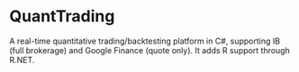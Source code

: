 QuantTrading
============

A real-time quantitative trading/backtesting platform in C#, supporting IB (full brokerage) and Google Finance (quote only). It adds R support through R.NET.
